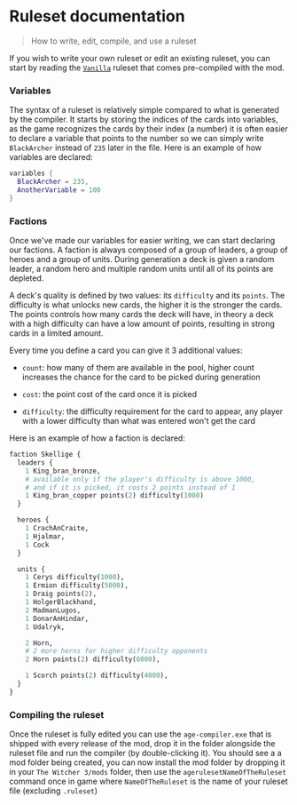# Ruleset documentation
> How to write, edit, compile, and use a ruleset

If you wish to write your own ruleset or edit an existing ruleset, you can start by reading the [`Vanilla`](https://github.com/Aelto/tw3-a-gwent-empire/blob/master/compiler/Vanilla.ruleset) ruleset that comes pre-compiled with the mod.

### Variables
The syntax of a ruleset is relatively simple compared to what is generated by the compiler. It starts by storing the indices of the cards into variables, as the game recognizes the cards by their index (a number) it is often easier to declare a variable that points to the number so we can simply write `BlackArcher` instead of `235` later in the file.
Here is an example of how variables are declared:
```lua
variables {
  BlackArcher = 235,
  AnotherVariable = 100
}
```

### Factions
Once we've made our variables for easier writing, we can start declaring our factions. A faction is always composed of a group of leaders, a group of heroes and a group of units. During generation a deck is given a random leader, a random hero and multiple random units until all of its points are depleted.

A deck's quality is defined by two values: its `difficulty` and its `points`. The difficulty is what unlocks new cards, the higher it is the stronger the cards. The points controls how many cards the deck will have, in theory a deck with a high difficulty can have a low amount of points, resulting in strong cards in a limited amount.

Every time you define a card you can give it 3 additional values:
 - `count`: how many of them are available in the pool, higher count increases the chance for the card to be picked during generation

 - `cost`: the point cost of the card once it is picked

 - `difficulty`: the difficulty requirement for the card to appear, any player with a lower difficulty than what was entered won't get the card

Here is an example of how a faction is declared:
```python
faction Skellige {
  leaders {
    1 King_bran_bronze,
    # available only if the player's difficulty is above 1000,
    # and if it is picked, it costs 2 points instead of 1
    1 King_bran_copper points(2) difficulty(1000)
  }

  heroes {
    1 CrachAnCraite,
    1 Hjalmar,
    1 Cock
  }

  units {
    1 Cerys difficulty(1000),
    1 Ermion difficulty(5000),
    1 Draig points(2),
    1 HolgerBlackhand,
    2 MadmanLugos,
    1 DonarAnHindar,
    1 Udalryk,

    2 Horn,
    # 2 more horns for higher difficulty opponents
    2 Horn points(2) difficulty(6000),

    1 Scorch points(2) difficulty(4000),
  }
}
```

### Compiling the ruleset
Once the ruleset is fully edited you can use the `age-compiler.exe` that is shipped with every release of the mod, drop it in the folder alongside the ruleset file and run the compiler (by double-clicking it). You should see a a mod folder being created, you can now install the mod folder by dropping it in your `The Witcher 3/mods` folder, then use the `agerulesetNameOfTheRuleset` command once in game where `NameOfTheRuleset` is the name of your ruleset file (excluding `.ruleset`)
